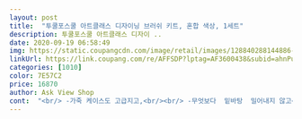 ```yaml
---
layout: post 
title:  "투쿨포스쿨 아트클래스 디자이닝 브러쉬 키트, 혼합 색상, 1세트" 
description: 투쿨포스쿨 아트클래스 디자이 ..
date: 2020-09-19 06:58:49 
img: https://static.coupangcdn.com/image/retail/images/128840288144886-2edf3df1-af6e-4ab3-bd81-25a25af57dca.jpg 
linkUrl: https://link.coupang.com/re/AFFSDP?lptag=AF3600438&subid=ahnPublicAsk&pageKey=1115079209&itemId=2079807192&vendorItemId=70078866905&traceid=V0-113-d5a134ee050180f1 
categories: [1010] 
color: 7E57C2 
price: 16870 
author: Ask View Shop 
cont:  "<br/> -가죽 케이스도 고급지고,<br/><br/> -무엇보다  밑바탕  밀어내지 않고<br/><br/> -블러셔 가루 날림 없이 고스란히 발색되고요.<br/><br/><br/> -손잡이 작아 휴대하기 문제없고.<br/><br/>28,000원 (사진)<br/>가루날림 있단 분들은,<br/>다녔는데.<br/> 답이 요기 있었어요.<br/> 전 대만족입니다!!<br/>드뎌 인생템 브러쉬 만났네!! 하던 차에,<br/>드뎡오오.<br/><br/>모가 아주부드러움!<br/>밑바탕 화장 밀어내는 바람에<br/>바로 쿠팡 검색.<br/> 역씨!!!ㅋㅋ<br/>백화점,올영,블로거들 추전제품 어지간히 사고<br/>불량이와서 다시 교환해서 쓰고있습니다<br/>브러쉬 써보고<br/>블러셔, 하이라이터, 쉐딩, 픽서 파우더,<br/>사용합니다ㅋㅋ<br/>쓸어버린다?랄까.<br/> 그래서 가루가 나오는데.<br/><br/>아담해서맘에듦<br/>아이쉐도우용,  아이언더용.<br/><br/>올영 투쿨포스쿨 브러쉬 세트 발견.<br/><br/>워낙 투쿨 블러셔 입자가 곱고 부드러워서<br/>이  전용 브러쉬는 워낙 부드럽고 얇고<br/>이 브러쉬 세트랑,  블러셔에 있던 브러쉬랑 더해<br/>이 투쿨 브러쉬를 못만나셔서에요.<br/><br/>이니스프리 파우더브러쉬랑 비교<br/>일반 브러쉬로는 입자를 갈아버린다?<br/>작고 아담해서 가방에 넣고 다니기 편해요<br/>저도 그랬었구요<br/>촘촘한 모라<br/>탁 블러셔만 얹어져요 ㅋㅋ<br/>털은 부드럽네요<br/>투쿨 블러셔 후기중<br/>투쿨포스쿨 블러셔에 세트로 있던<br/>" 
---
```

